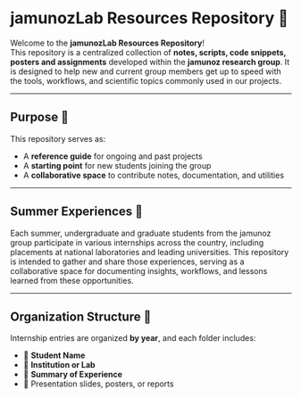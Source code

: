 # jamunozLab Resources Repository 🧪

Welcome to the **jamunozLab Resources Repository**!  
This repository is a centralized collection of **notes, scripts, code snippets, posters and assignments** developed within the **jamunoz research group**. It is designed to help new and current group members get up to speed with the tools, workflows, and scientific topics commonly used in our projects.

---

## Purpose 📘

This repository serves as:

- A **reference guide** for ongoing and past projects  
- A **starting point** for new students joining the group  
- A **collaborative space** to contribute notes, documentation, and utilities

---
## Summer Experiences 🌴

Each summer, undergraduate and graduate students from the jamunoz group participate in various internships across the country, including placements at national laboratories and leading universities.
This repository is intended to gather and share those experiences, serving as a collaborative space for documenting insights, workflows, and lessons learned from these opportunities.

---
## Organization Structure 📅

Internship entries are organized **by year**, and each folder includes:

- 📛 **Student Name**
- 📍 **Institution or Lab**
- 📝 **Summary of Experience**
- 📎 Presentation slides, posters, or reports

